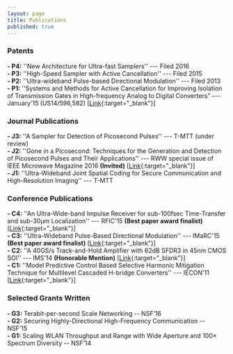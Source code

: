 ```yaml
---
layout: page
title: Publications
published: true
---
```


### Patents

**- P4:** ''New Architecture for Ultra-fast Samplers'' --- Filed 2016<br>
**- P3:** ''High-Speed Sampler with Active Cancellation'' --- Filed 2015<br>
**- P2:** ''Ultra-wideband Pulse-based Directional Modulation'' --- Filed 2013<br>
**- P1:** ''Systems and Methods for Active Cancellation for Improving Isolation of Transmission Gates in High-frequency Analog to Digital Converters” --- January'15 (US14/596,582) [[Link](https://www.google.com/patents/US9246505){:target="_blank"}]<br>


### Journal Publications

**- J3:** ''A Sampler for Detection of Picosecond Pulses'' --- T-MTT (under review)<br>
**- J2:** ''Gone in a Picosecond: Techniques for the Generation and Detection of Picosecond Pulses and Their Applications'' ---  RWW special issue of IEEE Microwave Magazine 2016  **(Invited)** [[Link](http://ieeexplore.ieee.org/stamp/stamp.jsp?arnumber=7741026){:target="_blank"}]<br>
**- J1:** ''Ultra-Wideband Joint Spatial Coding for Secure Communication and High-Resolution Imaging'' --- T-MTT<br>


### Conference Publications

**- C4:** ''An Ultra-Wide-band Impulse Receiver for sub-100fsec Time-Transfer and sub-30μm Localization'' --- RFIC'15  **(Best paper award finalist)** [[Link](http://ieeexplore.ieee.org/xpl/articleDetails.jsp?arnumber=7444359&newsearch=true&queryText=H.%20Aggrawal){:target="_blank"}]<br>
**- C3:** ''Ultra-Wideband Pulse-Based Directional Modulation'' --- IMaRC'15  **(Best paper award finalist)** [[Link](http://ieeexplore.ieee.org/xpl/articleDetails.jsp?arnumber=7411369&newsearch=true&queryText=H.%20Aggrawal){:target="_blank"}]<br>
**- C2:** ''A 40GS/s Track-and-Hold Amplifier with 62dB SFDR3 in 45nm CMOS SOI'' --- IMS'14  **(Honorable Mention)** [[Link](http://ieeexplore.ieee.org/xpl/articleDetails.jsp?arnumber=6848630&newsearch=true&queryText=H.%20Aggrawal){:target="_blank"}]<br>
**- C1:** ''Model Predictive Control Based Selective Harmonic Mitigation Technique for Multilevel Cascaded H-bridge Converters'' --- IECON'11 [[Link](http://ieeexplore.ieee.org/xpl/abstractAuthors.jsp?arnumber=6120037&newsearch=true&queryText=H.%20Aggrawal){:target="_blank"}]<br>

### Selected Grants Written

**- G3:** Terabit-per-second Scale Networking -- NSF’16<br>
**- G2:** Securing Highly-Directional High-Frequency Communication -- NSF’15<br>
**- G1:** Scaling WLAN Throughput and Range with Wide Aperture and 100× Spectrum Diversity -- NSF’14<br>
